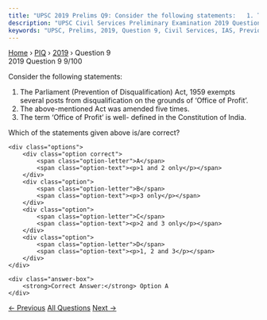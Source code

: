 ```yaml
---
title: "UPSC 2019 Prelims Q9: Consider the following statements:   1. The Parliament (Prev..."
description: "UPSC Civil Services Preliminary Examination 2019 Question 9 with options and answer"
keywords: "UPSC, Prelims, 2019, Question 9, Civil Services, IAS, Previous Year Questions"
---
```


<nav class="breadcrumb">
    <a href="../../">Home</a>
    <span>›</span>
    <a href="../">PIQ</a>
    <span>›</span>
    <a href="./">2019</a>
    <span>›</span>
    <span>Question 9</span>
</nav>

<div class="question-header">
    <div class="question-meta">
        <span class="year-badge">2019</span>
        <span class="question-number">Question 9</span>
        <span class="progress">9/100</span>
    </div>
    <div class="progress-bar">
        <div class="progress-fill" style="width: 9.0%"></div>
    </div>
</div>

<div class="question-content">
    <div class="question-text">
        <p>Consider the following statements:</p>
<ol>
<li>The Parliament (Prevention of Disqualification) Act, 1959 exempts several posts from disqualification on the grounds of ‘Office of Profit’.</li>
<li>The above-mentioned Act was amended five times.</li>
<li>The term ‘Office of Profit’ is well- defined in the Constitution of India.</li>
</ol>
<p>Which of the statements given above is/are correct?</p>
    </div>
    
    <div class="options">
        <div class="option correct">
            <span class="option-letter">A</span>
            <span class="option-text"><p>1 and 2 only</p></span>
        </div>
        <div class="option">
            <span class="option-letter">B</span>
            <span class="option-text"><p>3 only</p></span>
        </div>
        <div class="option">
            <span class="option-letter">C</span>
            <span class="option-text"><p>2 and 3 only</p></span>
        </div>
        <div class="option">
            <span class="option-letter">D</span>
            <span class="option-text"><p>1, 2 and 3</p></span>
        </div>
    </div>

    <div class="answer-box">
        <strong>Correct Answer:</strong> Option A
    </div>
</div>

<div class="question-nav">
    <a href="../q008-consider-the-following-statements-1-coal-sector-wa/" class="nav-btn prev">← Previous</a>
    <a href="../" class="nav-btn center">All Questions</a>
    <a href="../q010-under-which-schedule-of-the-constitution-of-india/" class="nav-btn next">Next →</a>
</div>
